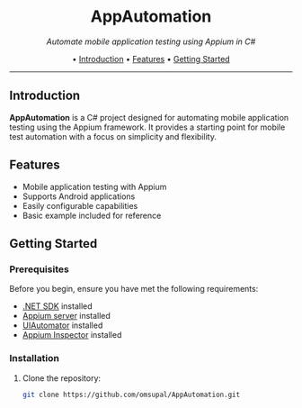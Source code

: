 <h1 align="center">AppAutomation</h1>
<p align="center">
  <em>Automate mobile application testing using Appium in C#</em>
</p>

<p align="center">
  • <a href="#introduction">Introduction</a> 
  • <a href="#features">Features</a>
  • <a href="#getting-started">Getting Started</a>
</p>

---

## Introduction

**AppAutomation** is a C# project designed for automating mobile application testing using the Appium framework. It provides a starting point for mobile test automation with a focus on simplicity and flexibility.

## Features

- Mobile application testing with Appium
- Supports Android applications
- Easily configurable capabilities
- Basic example included for reference

## Getting Started

### Prerequisites

Before you begin, ensure you have met the following requirements:

- [.NET SDK](https://dotnet.microsoft.com/download) installed
- [Appium server](http://appium.io/) installed
- [UIAutomator](https://developer.android.com/training/testing/ui-automator) installed
- [Appium Inspector](http://appium.io/docs/en/inspector.html) installed

### Installation

1. Clone the repository:

   ```bash
   git clone https://github.com/omsupal/AppAutomation.git
